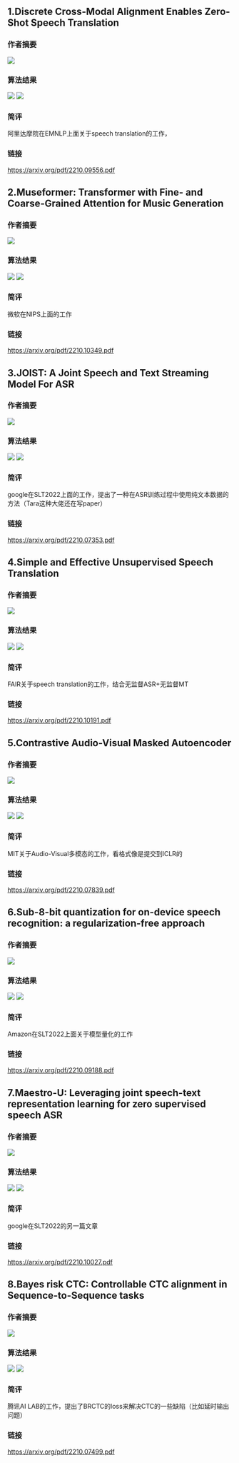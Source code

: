 ## 1.Discrete Cross-Modal Alignment Enables Zero-Shot Speech Translation
### 作者摘要
![](https://files.mdnice.com/user/3206/6994706e-94bf-4602-bc10-ddfe90b87358.png)
### 算法结果
![](https://files.mdnice.com/user/3206/0e37ae25-bd24-4391-8f05-3da18bcdc931.png)
![](https://files.mdnice.com/user/3206/85c33c9a-7f1a-4584-8cc8-ec3bafb235c8.png)
### 简评
阿里达摩院在EMNLP上面关于speech translation的工作，
### 链接
https://arxiv.org/pdf/2210.09556.pdf
## 2.Museformer: Transformer with Fine- and Coarse-Grained Attention for Music Generation
### 作者摘要
![](https://files.mdnice.com/user/3206/f984c3e8-98b4-493a-97d6-865c23638c02.png)
### 算法结果
![](https://files.mdnice.com/user/3206/2606f342-3413-4f97-ac36-aa820d06a55d.png)
![](https://files.mdnice.com/user/3206/e2b10ea5-2b6f-4994-9f91-d3d8ec7ecef7.png)
### 简评
微软在NIPS上面的工作
### 链接
https://arxiv.org/pdf/2210.10349.pdf
## 3.JOIST: A Joint Speech and Text Streaming Model For ASR
### 作者摘要
![](https://files.mdnice.com/user/3206/98c4e327-552b-453b-856f-ea6112d5a3fc.png)
### 算法结果
![](https://files.mdnice.com/user/3206/02f73af6-4a23-40b5-928e-ebf99f85ec4e.png)
![](https://files.mdnice.com/user/3206/8fd388cf-b632-4eec-8079-501a82edf334.png)
### 简评
google在SLT2022上面的工作，提出了一种在ASR训练过程中使用纯文本数据的方法（Tara这种大佬还在写paper）
### 链接
https://arxiv.org/pdf/2210.07353.pdf
## 4.Simple and Effective Unsupervised Speech Translation
### 作者摘要
![](https://files.mdnice.com/user/3206/02a17010-ec5e-43b4-9075-55269eb9638c.png)
### 算法结果
![](https://files.mdnice.com/user/3206/ed88969b-3829-49bf-9508-863a4b690cfd.png)
![](https://files.mdnice.com/user/3206/78d4eeb9-47f2-4b24-b669-175e2c03eb45.png)
### 简评
FAIR关于speech translation的工作，结合无监督ASR+无监督MT
### 链接
https://arxiv.org/pdf/2210.10191.pdf
## 5.Contrastive Audio-Visual Masked Autoencoder
### 作者摘要
![](https://files.mdnice.com/user/3206/5e257202-01e1-41e9-a5f2-011ac67f76bc.png)
### 算法结果
![](https://files.mdnice.com/user/3206/fd370b9a-5eef-4da9-88fe-7e9e8b8d6b57.png)
![](https://files.mdnice.com/user/3206/975604e8-0387-46f0-b342-851ab4563481.png)
### 简评
MIT关于Audio-Visual多模态的工作，看格式像是提交到ICLR的
### 链接
https://arxiv.org/pdf/2210.07839.pdf
## 6.Sub-8-bit quantization for on-device speech recognition: a regularization-free approach
### 作者摘要
![](https://files.mdnice.com/user/3206/cde643e6-652c-4acb-bb3f-d0350ae68ea2.png)
### 算法结果
![](https://files.mdnice.com/user/3206/58e4c3f9-7746-488e-a055-bd4721ce9f49.png)
![](https://files.mdnice.com/user/3206/6ff83fdd-1f65-4927-8b78-5177f02ef63b.png)
### 简评
Amazon在SLT2022上面关于模型量化的工作
### 链接
https://arxiv.org/pdf/2210.09188.pdf
## 7.Maestro-U: Leveraging joint speech-text representation learning for zero supervised speech ASR
### 作者摘要
![](https://files.mdnice.com/user/3206/ebcb6f6d-e00b-4866-bc8f-0d5707216061.png)
### 算法结果
![](https://files.mdnice.com/user/3206/c3980dbb-fe0f-4d58-9cda-60effc46949d.png)
![](https://files.mdnice.com/user/3206/0e835bce-85a4-492d-b1d7-75e01585722e.png)
### 简评
google在SLT2022的另一篇文章
### 链接
https://arxiv.org/pdf/2210.10027.pdf
## 8.Bayes risk CTC: Controllable CTC alignment in Sequence-to-Sequence tasks
### 作者摘要
![](https://files.mdnice.com/user/3206/c3c39628-a18d-4ee2-98cc-e63d78c1d620.png)
### 算法结果
![](https://files.mdnice.com/user/3206/7f6c2e57-f797-4156-a00b-524052c5f06d.png)
![](https://files.mdnice.com/user/3206/e34eefca-4a66-4e39-8a89-9117f8fde727.png)
### 简评
腾讯AI LAB的工作，提出了BRCTC的loss来解决CTC的一些缺陷（比如延时输出问题）
### 链接
https://arxiv.org/pdf/2210.07499.pdf
